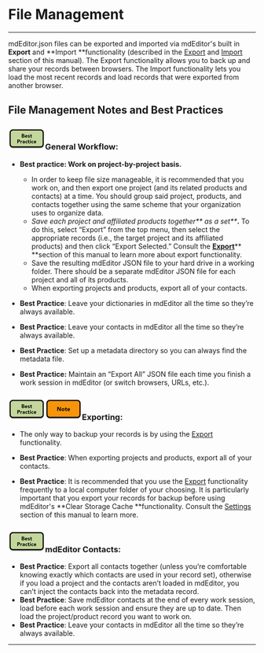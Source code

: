 # File Management

---

mdEditor.json files can be exported and imported via mdEditor's built in **Export** and **Import **functionality \(described in the [Export](/export.md) and [Import](/import.md) section of this manual\). The Export functionality allows you to back up and share your records between browsers. The Import functionality lets you load the most recent records and load records that were exported from another browser.

## File Management Notes and Best Practices

### ![](/assets/best_practice_small.png)General Workflow:

* **Best practice: Work on project-by-project basis.**

  * In order to keep file size manageable, it is recommended that you work on, and then export one project \(and its related products and contacts\) at a time. You should group said project, products, and contacts together using the same scheme that your organization uses to organize data.
  * _Save each project and affiliated products together** as a set**_**.** To do this, select “Export” from the top menu, then select the appropriate records \(i.e., the target project and its affiliated products\) and then click “Export Selected.” Consult the [**Export**](/export.md)** **section of this manual to learn more about export functionality.
  * Save the resulting mdEditor JSON file to your hard drive in a working folder. There should be a separate mdEditor JSON file for each project and all of its products. 
  * When exporting projects and products, export all of your contacts. 

* **Best Practice**: Leave your dictionaries in mdEditor all the time so they’re always available.

* **Best Practice**: Leave your contacts in mdEditor all the time so they’re always available.

* **Best Practice**: Set up a metadata directory so you can always find the metadata file.

* **Best Practice:** Maintain an “Export All” JSON file each time you finish a work session in mdEditor \(or switch browsers, URLs, etc.\).

### ![](/assets/best_practice_small.png)![](/assets/note_small.png)Exporting:

* The only way to backup your records is by using the [Export](/export.md) functionality.

* **Best Practice**: When exporting projects and products, export all of your contacts.

* **Best Practice**: It is recommended that you use the [Export](/export.md) functionality frequently to a local computer folder of your choosing. It is particularly important that you export your records for backup before using mdEditor's **Clear Storage Cache **functionality. Consult the [Settings](/settings.md) section of this manual to learn more.

### ![](/assets/best_practice_small.png)mdEditor Contacts:

* **Best Practice**: Export all contacts together \(unless you’re comfortable knowing exactly which contacts are used in your record set\), otherwise if you load a project and the contacts aren’t loaded in mdEditor, you can’t inject the contacts back into the metadata record.
* **Best Practice**: Save mdEditor contacts at the end of every work session, load before each work session and ensure they are up to date. Then load the project/product record you want to work on.
* **Best Practice**: Leave your contacts in mdEditor all the time so they’re always available.

---



